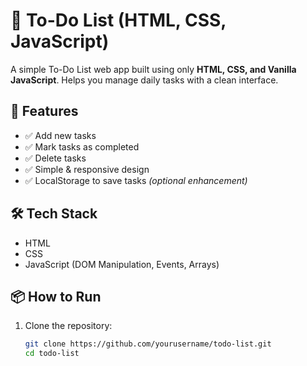 # 📝 To-Do List (HTML, CSS, JavaScript)

A simple To-Do List web app built using only **HTML, CSS, and Vanilla JavaScript**. Helps you manage daily tasks with a clean interface.

## 🚀 Features
- ✅ Add new tasks
- ✅ Mark tasks as completed
- ✅ Delete tasks
- ✅ Simple & responsive design
- ✅ LocalStorage to save tasks *(optional enhancement)*

## 🛠️ Tech Stack
- HTML
- CSS
- JavaScript (DOM Manipulation, Events, Arrays)

## 📦 How to Run
1. Clone the repository:
   ```bash
   git clone https://github.com/yourusername/todo-list.git
   cd todo-list
